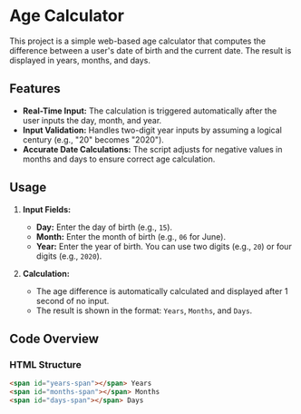 # Age Calculator

This project is a simple web-based age calculator that computes the difference between a user's date of birth and the current date. The result is displayed in years, months, and days.

## Features

- **Real-Time Input:** The calculation is triggered automatically after the user inputs the day, month, and year.
- **Input Validation:** Handles two-digit year inputs by assuming a logical century (e.g., "20" becomes "2020").
- **Accurate Date Calculations:** The script adjusts for negative values in months and days to ensure correct age calculation.

## Usage

1. **Input Fields:**
   - **Day:** Enter the day of birth (e.g., `15`).
   - **Month:** Enter the month of birth (e.g., `06` for June).
   - **Year:** Enter the year of birth. You can use two digits (e.g., `20`) or four digits (e.g., `2020`).

2. **Calculation:** 
   - The age difference is automatically calculated and displayed after 1 second of no input.
   - The result is shown in the format: `Years`, `Months`, and `Days`.

## Code Overview

### HTML Structure

```html
<span id="years-span"></span> Years
<span id="months-span"></span> Months
<span id="days-span"></span> Days
